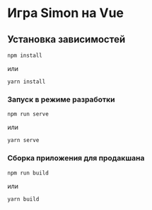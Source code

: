 # Игра Simon на Vue

## Установка зависимостей
```
npm install
```
или
```
yarn install
```

### Запуск в режиме разработки
```
npm run serve
```
или
```
yarn serve
```

### Сборка приложения для продакшана
```
npm run build
```
или
```
yarn build
```